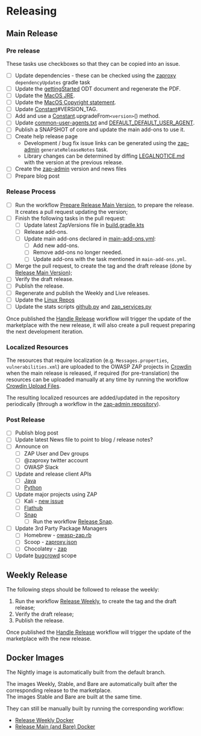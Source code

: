 # Releasing

## Main Release

### Pre release

These tasks use checkboxes so that they can be copied into an issue.

- [ ] Update dependencies - these can be checked using the [zaproxy](https://github.com/zaproxy/zaproxy) `dependencyUpdates` gradle task
- [ ] Update the [gettingStarted](https://github.com/zaproxy/zap-extensions/tree/main/addOns/gettingStarted) ODT document and regenerate the PDF.
- [ ] Update the [MacOS JRE](https://github.com/zaproxy/zaproxy/blob/main/buildSrc/src/main/kotlin/org/zaproxy/zap/distributions.gradle.kts).
- [ ] Update the [MacOS Copyright statement](https://github.com/zaproxy/zaproxy/blob/main/zap/src/main/macOS/ZAP.app/Contents/Info.plist).
- [ ] Update [Constant](https://github.com/zaproxy/zaproxy/blob/main/zap/src/main/java/org/parosproxy/paros/Constant.java)#VERSION_TAG.
- [ ] Add and use a [Constant](https://github.com/zaproxy/zaproxy/blob/main/zap/src/main/java/org/parosproxy/paros/Constant.java).upgradeFrom`<version>`() method.
- [ ] Update [common-user-agents.txt](https://github.com/zaproxy/zap-extensions/blob/main/addOns/network/src/main/resources/org/zaproxy/addon/network/internal/client/common-user-agents.txt) and [DEFAULT_DEFAULT_USER_AGENT](https://github.com/zaproxy/zap-extensions/blob/main/addOns/network/src/main/java/org/zaproxy/addon/network/ConnectionOptions.java).
- [ ] Publish a SNAPSHOT of core and update the main add-ons to use it.
- [ ] Create help release page
  - Development / bug fix issue links can be generated using the [zap-admin](https://github.com/zaproxy/zap-admin) `generateReleaseNotes` task.
  - Library changes can be determined by diffing [LEGALNOTICE.md](https://github.com/zaproxy/zaproxy/blob/main/LEGALNOTICE.md) with the version at the previous release.
- [ ] Create the [zap-admin](https://github.com/zaproxy/zap-admin) version and news files
- [ ] Prepare blog post

### Release Process

- [ ] Run the workflow [Prepare Release Main Version](https://github.com/zaproxy/zaproxy/actions/workflows/prepare-release-main-version.yml),     to prepare the release. It creates a pull request updating the version;
- [ ] Finish the following tasks in the pull request:
  - [ ] Update latest ZapVersions file in [build.gradle.kts](https://github.com/zaproxy/zap-admin/blob/master/build.gradle.kts)
  - [ ] Release add-ons.
  - [ ] Update main add-ons declared in [main-add-ons.yml](https://github.com/zaproxy/zaproxy/blob/main/zap/src/main/main-add-ons.yml):
     - [ ] Add new add-ons.
     - [ ] Remove add-ons no longer needed.
     - [ ] Update add-ons with the task mentioned in `main-add-ons.yml`.
- [ ] Merge the pull request, to create the tag and the draft release (done by [Release Main Version](https://github.com/zaproxy/zaproxy/actions/workflows/release-main-version.yml));
- [ ] Verify the draft release.
- [ ] Publish the release.
- [ ] Regenerate and publish the Weekly and Live releases.
- [ ] Update the [Linux Repos](https://software.opensuse.org/download.html?project=home%3Acabelo&package=owasp-zap)
- [ ] Update the stats scripts [github.py](https://github.com/zapbot/zap-mgmt-scripts/blob/master/stats/github.py) and [zap_services.py](https://github.com/zapbot/zap-mgmt-scripts/blob/master/stats/zap_services.py)

Once published the [Handle Release](https://github.com/zaproxy/zaproxy/actions/workflows/handle-release.yml) workflow
will trigger the update of the marketplace with the new release, it will also create a pull request preparing the next
development iteration.

### Localized Resources

The resources that require localization (e.g. `Messages.properties`, `vulnerabilities.xml`) are uploaded to the OWASP ZAP projects in
[Crowdin](https://crowdin.com/) when the main release is released, if required (for pre-translation) the resources can be uploaded manually
at any time by running the workflow [Crowdin Upload Files](https://github.com/zaproxy/zaproxy/actions/workflows/crowdin-upload-files.yml).

The resulting localized resources are added/updated in the repository periodically (through a workflow in the
[zap-admin repository](https://github.com/zaproxy/zap-admin/)).

### Post Release

- [ ] Publish blog post
- [ ] Update latest News file to point to blog / release notes?
- [ ] Announce on
  - [ ] ZAP User and Dev groups
  - [ ] @zaproxy twitter account
  - [ ] OWASP Slack
- [ ] Update and release client APIs
  - [ ] [Java](https://github.com/zaproxy/zap-api-java/blob/main/RELEASING.md)
  - [ ] [Python](https://github.com/zaproxy/zap-api-python/blob/master/RELEASING.md)
- [ ] Update major projects using ZAP
  - [ ] Kali - [new issue](https://bugs.kali.org/)
  - [ ] [Flathub](https://github.com/flathub/org.zaproxy.ZAP)
  - [ ] [Snap](https://github.com/zaproxy/zaproxy/tree/main/snap)
    - [ ] Run the workflow [Release Snap](https://github.com/zaproxy/zaproxy/actions/workflows/release-snap.yml).
- [ ] Update 3rd Party Package Managers 
  - [ ] Homebrew - [owasp-zap.rb](https://github.com/Homebrew/homebrew-cask/blob/master/Casks/owasp-zap.rb)
  - [ ] Scoop - [zaproxy.json](https://github.com/ScoopInstaller/Extras/blob/master/bucket/zaproxy.json)
  - [ ] Chocolatey - [zap](https://community.chocolatey.org/packages/zap)
- [ ] Update [bugcrowd](https://bugcrowd.com/owaspzap) scope

## Weekly Release

The following steps should be followed to release the weekly:
 1. Run the workflow [Release Weekly](https://github.com/zaproxy/zaproxy/actions/workflows/release-weekly.yml),
    to create the tag and the draft release;
 2. Verify the draft release;
 3. Publish the release.

Once published the [Handle Release](https://github.com/zaproxy/zaproxy/actions/workflows/handle-release.yml) workflow
will trigger the update of the marketplace with the new release.

## Docker Images

The Nightly image is automatically built from the default branch.

The images Weekly, Stable, and Bare are automatically built after the corresponding release to the marketplace.  
The images Stable and Bare are built at the same time.

They can still be manually built by running the corresponding workflow:
 - [Release Weekly Docker](https://github.com/zaproxy/zaproxy/actions/workflows/release-weekly-docker.yml)
 - [Release Main (and Bare) Docker](https://github.com/zaproxy/zaproxy/actions/workflows/release-main-docker.yml)

